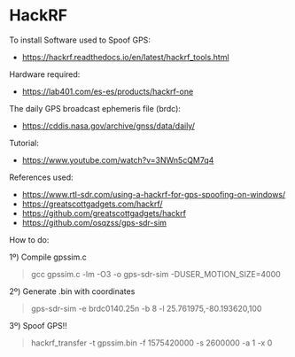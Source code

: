 # HackRF



To install Software used to Spoof GPS:

- https://hackrf.readthedocs.io/en/latest/hackrf_tools.html

Hardware required:

- https://lab401.com/es-es/products/hackrf-one

The daily GPS broadcast ephemeris file (brdc):

- https://cddis.nasa.gov/archive/gnss/data/daily/

Tutorial:

- https://www.youtube.com/watch?v=3NWn5cQM7q4

References used:

- https://www.rtl-sdr.com/using-a-hackrf-for-gps-spoofing-on-windows/
- https://greatscottgadgets.com/hackrf/
- https://github.com/greatscottgadgets/hackrf
- https://github.com/osqzss/gps-sdr-sim

How to do:

1º) Compile gpssim.c

> gcc gpssim.c -lm -O3 -o gps-sdr-sim -DUSER_MOTION_SIZE=4000

2º) Generate .bin with coordinates

> gps-sdr-sim -e brdc0140.25n -b 8 -l 25.761975,-80.193620,100

3º) Spoof GPS!!

> hackrf_transfer -t gpssim.bin -f 1575420000 -s 2600000 -a 1 -x 0

